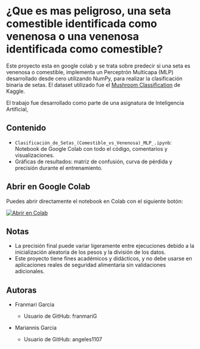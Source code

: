 # ¿Que es mas peligroso, una seta comestible identificada como venenosa o una venenosa identificada como comestible?
Este proyecto esta en google colab y se trata sobre predecir si una seta es venenosa o comestible, implementa un Perceptrón Multicapa (MLP) desarrollado desde cero utilizando NumPy, para realizar la clasificación binaria de setas.  El dataset utilizado fue el [Mushroom Classification](https://www.kaggle.com/datasets/uciml/mushroom-classification) de Kaggle.

 El trabajo fue desarrollado como parte de una asignatura de Inteligencia Artificial, 

## Contenido
- `Clasificación_de_Setas_(Comestible_vs_Venenosa)_MLP_.ipynb`: Notebook de Google Colab con todo el código, comentarios y visualizaciones.
- Gráficas de resultados: matriz de confusión, curva de pérdida y precisión durante el entrenamiento.

## Abrir en Google Colab
Puedes abrir directamente el notebook en Colab con el siguiente botón:  

[![Abrir en Colab](https://colab.research.google.com/assets/colab-badge.svg)](https://colab.research.google.com/drive/1xb5lNgSTf75atEG6J-RfEqMRGvhSCFS-?usp=sharing)

## Notas
- La precisión final puede variar ligeramente entre ejecuciones debido a la inicialización aleatoria de los pesos y la división de los datos.
- Este proyecto tiene fines académicos y didácticos, y no debe usarse en aplicaciones reales de seguridad alimentaria sin validaciones adicionales.

##  Autoras

* Franmari Garcia
  * Usuario de GitHub: franmariG
   
* Mariannis Garcia
  * Usuario de GitHub: angeles1107
